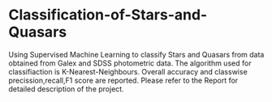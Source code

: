 # Classification-of-Stars-and-Quasars
Using Supervised Machine Learning to classify Stars and Quasars from data obtained from Galex and SDSS photometric data. 
The algorithm used for classifiaction is K-Nearest-Neighbours. 
Overall accuracy and classwise precission,recall,F1 score are reported.
Please refer to the Report for detailed description of the project.
